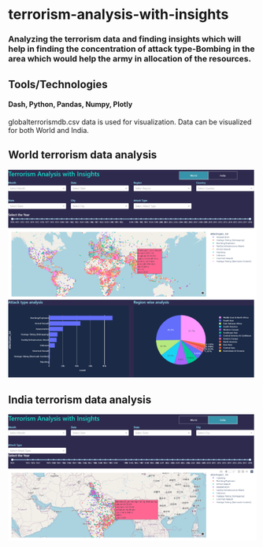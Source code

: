 # terrorism-analysis-with-insights
### Analyzing the terrorism data and finding insights which will help in finding the concentration of attack type-Bombing in the area which would help the army in allocation of the resources.

## Tools/Technologies
#### Dash, Python, Pandas, Numpy, Plotly

globalterrorismdb.csv data is used for visualization. Data can be visualized for both World and India.

## World terrorism data analysis
![ScreenShot](/images/screenshot1.png)

## India terrorism data analysis
![ScreenShot](/images/screenshot2.png)
